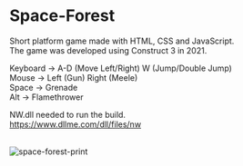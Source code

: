 # Space-Forest
Short platform game made with HTML, CSS and JavaScript.<br>
The game was developed using Construct 3 in 2021.<br>

Keyboard -> A-D (Move Left/Right) W (Jump/Double Jump)<br>
Mouse -> Left (Gun) Right (Meele)<br>
Space -> Grenade<br>
Alt -> Flamethrower<br>

NW.dll needed to run the build.<br>
https://www.dllme.com/dll/files/nw
<br><br>

![space-forest-print](https://github.com/user-attachments/assets/ecfc1833-e5e4-4d08-8b98-587c2b5fb644)


